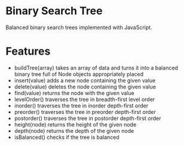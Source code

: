 # Binary Search Tree

Balanced binary search trees implemented with JavaScript. 

# Features

- buildTree(array) takes an array of data and turns it into a balanced binary tree full of Node objects appropriately placed
- insert(value) adds a new node containing the given value
- delete(value) deletes the node containing the given value
- find(value) returns the node with the given value
- levelOrder() traverses the tree in breadth-first level order
- inorder() traverses the tree in inorder depth-first order
- preorder() traverses the tree in preorder depth-first order
- postorder() traverses the tree in postorder depth-first order
- height(node) returns the height of the given node
- depth(node) returns the depth of the given node
- isBalanced() checks if the tree is balanced
